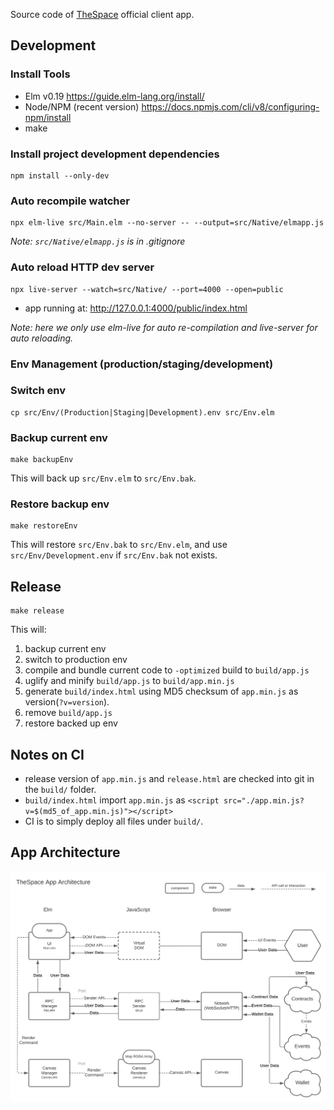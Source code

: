 Source code of [TheSpace](https://thespace.game) official client app.

## Development

### Install Tools

- Elm v0.19 https://guide.elm-lang.org/install/
- Node/NPM (recent version) https://docs.npmjs.com/cli/v8/configuring-npm/install
- make

### Install project development dependencies

```
npm install --only-dev
```

### Auto recompile watcher

```
npx elm-live src/Main.elm --no-server -- --output=src/Native/elmapp.js
```

*Note: ```src/Native/elmapp.js``` is in .gitignore*

### Auto reload HTTP dev server

```
npx live-server --watch=src/Native/ --port=4000 --open=public
```

- app running at: http://127.0.0.1:4000/public/index.html

*Note: here we only use elm-live for auto re-compilation and live-server for auto reloading.*

### Env Management (production/staging/development)

### Switch env

```
cp src/Env/(Production|Staging|Development).env src/Env.elm
```

### Backup current env

```
make backupEnv
```

This will back up ```src/Env.elm``` to ```src/Env.bak```.


### Restore backup env

```
make restoreEnv
```

This will restore ```src/Env.bak``` to ```src/Env.elm```, and use ```src/Env/Development.env``` if ```src/Env.bak``` not exists.


## Release

```
make release
```

This will:
1. backup current env
2. switch to production env
3. compile and bundle current code to ```-optimized``` build to ```build/app.js```
4. uglify and minify ```build/app.js``` to ```build/app.min.js```
5. generate ```build/index.html``` using MD5 checksum of ```app.min.js``` as version(```?v=version```).
6. remove ```build/app.js```
7. restore backed up env

## Notes on CI

- release version of ```app.min.js``` and ```release.html``` are checked into git in the ```build/``` folder.
- ```build/index.html``` import ```app.min.js``` as ```<script src="./app.min.js?v=$(md5_of_app.min.js)"></script>```
- CI is to simply deploy all files under `build/`.


## App Architecture

![Diagram for TheSpace App Architecture](doc/arch.svg "TheSpace App Architecture")
